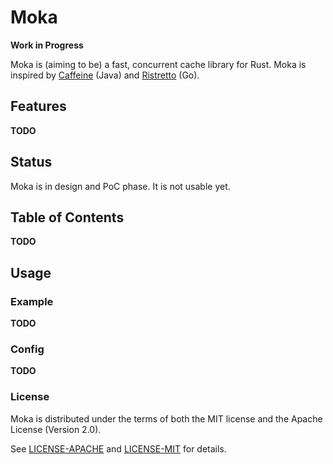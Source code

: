 # Moka

**Work in Progress**

Moka is (aiming to be) a fast, concurrent cache library for Rust. Moka is inspired
by [Caffeine][caffeine-git] (Java) and [Ristretto][ristretto-git] (Go).

[caffeine-git]: https://github.com/ben-manes/caffeine
[ristretto-git]: https://github.com/dgraph-io/ristretto

## Features

**TODO**

## Status

Moka is in design and PoC phase. It is not usable yet.

## Table of Contents

**TODO**

## Usage

### Example

**TODO**

### Config

**TODO**

### License

Moka is distributed under the terms of both the MIT license and the Apache
License (Version 2.0).

See [LICENSE-APACHE](LICENSE-APACHE) and [LICENSE-MIT](LICENSE-MIT) for
details.
